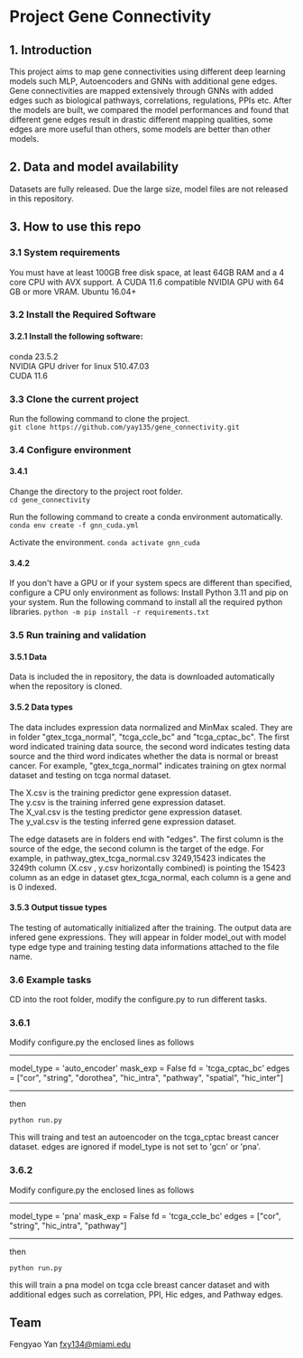 # Project Gene Connectivity
## 1. Introduction
This project aims to map gene connectivities using different deep learning models such MLP, Autoencoders and GNNs with additional gene edges. Gene connectivities are mapped extensively through GNNs with added edges such as biological pathways, correlations, regulations, PPIs etc. After the models are built, we compared the model performances and found that different gene edges result in drastic different mapping qualities, some edges are more useful than others, some models are better than other models. 

## 2. Data and model availability
Datasets are fully released. Due the large size, model files are not released in this repository.
## 3. How to use this repo
### 3.1 System requirements
You must have at least 100GB free disk space, at least 64GB RAM and a 4 core CPU with AVX support.
A CUDA 11.6 compatible NVIDIA GPU with 64 GB or more VRAM.
Ubuntu 16.04+ 

### 3.2 Install the Required Software
#### 3.2.1 Install the following software:
conda 23.5.2  
NVIDIA GPU driver for linux 510.47.03  
CUDA 11.6  

### 3.3 Clone the current project
Run the following command to clone the project.  
``git clone https://github.com/yay135/gene_connectivity.git``  
### 3.4 Configure environment
#### 3.4.1 
Change the directory to the project root folder.  
``cd gene_connectivity``  

Run the following command to create a conda environment automatically.  
``conda env create -f gnn_cuda.yml``  

Activate the environment.
``conda activate gnn_cuda``
#### 3.4.2
If you don't have a GPU or if your system specs are different than specified, configure a CPU only environment as follows:
Install Python 3.11 and pip on your system.
Run the following command to install all the required python libraries.
``python -m pip install -r requirements.txt``

### 3.5 Run training and validation
#### 3.5.1 Data 
Data is included the in repository, the data is downloaded automatically when the repository is cloned.

#### 3.5.2 Data types
The data includes expression data normalized and MinMax scaled. They are in folder "gtex_tcga_normal", "tcga_ccle_bc" and "tcga_cptac_bc". The first word indicated training data source, the second word indicates testing data source and the third word indicates whether the data is normal or breast cancer. For example, "gtex_tcga_normal" indicates training on gtex normal dataset and testing on tcga normal dataset. 

The X.csv is the training predictor gene expression dataset.  
The y.csv is the training inferred gene expression dataset.  
The X_val.csv is the testing predictor gene expression dataset.  
The y_val.csv is the testing inferred gene expression dataset.  

The edge datasets are in folders end with "edges". The first column is the source of the edge, the second column is the target of the edge. For example, in pathway_gtex_tcga_normal.csv 3249,15423 indicates the 3249th column (X.csv , y.csv horizontally combined) is pointing the 15423 column as an edge in dataset gtex_tcga_normal, each column is a gene and is 0 indexed.

#### 3.5.3 Output tissue types
The testing of automatically initialized after the training. The output data are infered gene expressions. They will appear in folder model_out with model type edge type and training testing data informations attached to the file name.

### 3.6 Example tasks
CD into the root folder, modify the configure.py to run different tasks.
### 3.6.1
Modify configure.py the enclosed lines as follows

**********************************************************
model_type = 'auto_encoder'
mask_exp = False
fd = 'tcga_cptac_bc'
edges = ["cor", "string", "dorothea", "hic_intra", "pathway", "spatial", "hic_inter"]
************************************************************

then 

``python run.py``

This will traing and test an autoencoder on the tcga_cptac breast cancer dataset. edges are ignored if model_type is not set to 'gcn' or 'pna'.

### 3.6.2
Modify configure.py the enclosed lines as follows

**********************************************************
model_type = 'pna'
mask_exp = False
fd = 'tcga_ccle_bc'
edges = ["cor", "string", "hic_intra", "pathway"]
************************************************************

then 

``python run.py``

this will train a pna model on tcga ccle breast cancer dataset and with additional edges such as correlation, PPI, Hic edges, and Pathway edges.

## Team
Fengyao Yan fxy134@miami.edu 